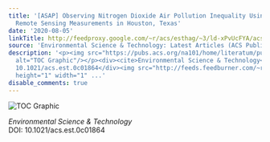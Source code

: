 ```yaml
---
title: '[ASAP] Observing Nitrogen Dioxide Air Pollution Inequality Using High-Spatial-Resolution
  Remote Sensing Measurements in Houston, Texas'
date: '2020-08-05'
linkTitle: http://feedproxy.google.com/~r/acs/esthag/~3/ld-xPvUcFYA/acs.est.0c01864
source: 'Environmental Science & Technology: Latest Articles (ACS Publications)'
description: '<p><img src="https://pubs.acs.org/na101/home/literatum/publisher/achs/journals/content/esthag/0/esthag.ahead-of-print/acs.est.0c01864/20200724/images/medium/es0c01864_0006.gif"
  alt="TOC Graphic"/></p><div><cite>Environmental Science & Technology</cite></div><div>DOI:
  10.1021/acs.est.0c01864</div><img src="http://feeds.feedburner.com/~r/acs/esthag/~4/ld-xPvUcFYA"
  height="1" width="1" ...'
disable_comments: true
---
```

<p><img src="https://pubs.acs.org/na101/home/literatum/publisher/achs/journals/content/esthag/0/esthag.ahead-of-print/acs.est.0c01864/20200724/images/medium/es0c01864_0006.gif" alt="TOC Graphic"/></p><div><cite>Environmental Science & Technology</cite></div><div>DOI: 10.1021/acs.est.0c01864</div><img src="http://feeds.feedburner.com/~r/acs/esthag/~4/ld-xPvUcFYA" height="1" width="1" ...